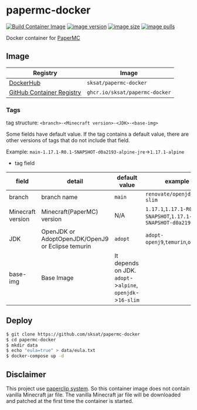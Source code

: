 # papermc-docker
[![Build Container Image](https://github.com/sksat/papermc-docker/actions/workflows/build-image.yml/badge.svg)](https://github.com/sksat/papermc-docker/actions/workflows/build-image.yml)
[![image version](https://img.shields.io/docker/v/sksat/papermc-docker?sort=semver)](https://hub.docker.com/r/sksat/papermc-docker)
[![image size](https://img.shields.io/docker/image-size/sksat/papermc-docker/main)](https://hub.docker.com/r/sksat/papermc-docker)
[![image pulls](https://img.shields.io/docker/pulls/sksat/papermc-docker)](https://hub.docker.com/r/sksat/papermc-docker)

Docker container for [PaperMC](https://papermc.io/)

## Image

|Registry|Image|
|-|-|
|[DockerHub](https://hub.docker.com/r/sksat/papermc-docker)|`sksat/papermc-docker`|
|[GitHub Container Registry](https://github.com/sksat/papermc-docker/pkgs/container/papermc-docker)|`ghcr.io/sksat/papermc-docker`|

### Tags

tag structure: `<branch>-<Minecraft version>-<JDK>-<base-img>`

Some fields have default value.
If the tag contains a default value, there are other versions of tags that do not include that field.

Example: `main-1.17.1-R0.1-SNAPSHOT-d0a2193-alpine-jre`->`1.17.1-alpine`

- tag field

|field|detail|default value|example|
|-|-|-|-|
|branch|branch name|`main`|`renovate/openjdk-16-slim`|
|Minecraft version|Minecraft(PaperMC) version|N/A|`1.17.1`,`1.17.1-R0.1-SNAPSHOT`,`1.17.1-R0.1-SNAPSHOT-d0a2193`|
|JDK|OpenJDK or AdoptOpenJDK/OpenJ9 or Eclipse temurin|`adopt`|`adopt-openj9`,`temurin`,`openjdk`|
|base-img|Base Image|It depends on JDK. `adopt`->`alpine`, `openjdk`->`16-slim`|

## Deploy

```sh
$ git clone https://github.com/sksat/papermc-docker
$ cd papermc-docker
$ mkdir data
$ echo "eula=true" > data/eula.txt
$ docker-compose up -d
```

## Disclaimer

This project use [paperclip system](https://paper.readthedocs.io/en/latest/about/structure.html#id2).
So this container image does not contain vanilla Minecraft jar file.
The vanilla Minecraft jar file will be downloaded and patched at the first time the container is started.
